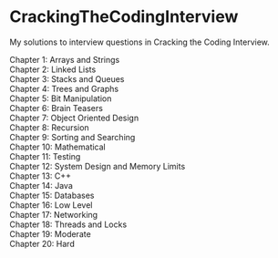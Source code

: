 CrackingTheCodingInterview
==========================

My solutions to interview questions in Cracking the Coding Interview.

Chapter 1:  Arrays and Strings  
Chapter 2:  Linked Lists  
Chapter 3:  Stacks and Queues  
Chapter 4:  Trees and Graphs  
Chapter 5:  Bit Manipulation  
Chapter 6:  Brain Teasers  
Chapter 7:  Object Oriented Design  
Chapter 8:  Recursion  
Chapter 9:  Sorting and Searching  
Chapter 10: Mathematical  
Chapter 11: Testing  
Chapter 12: System Design and Memory Limits  
Chapter 13: C++  
Chapter 14: Java  
Chapter 15: Databases  
Chapter 16: Low Level  
Chapter 17: Networking  
Chapter 18: Threads and Locks  
Chapter 19: Moderate  
Chapter 20: Hard  